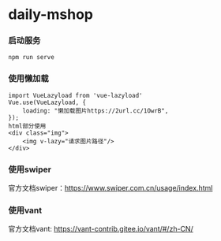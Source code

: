 # daily-mshop

### 启动服务
```
npm run serve
```
### 使用懒加载
```
import VueLazyload from 'vue-lazyload'
Vue.use(VueLazyload, {
    loading: "懒加载图片https://2url.cc/1OwrB",
});
html部分使用
<div class="img">
    <img v-lazy="请求图片路径"/>
</div>
```
### 使用swiper
官方文档swiper：https://www.swiper.com.cn/usage/index.html
### 使用vant
官方文档vant: https://vant-contrib.gitee.io/vant/#/zh-CN/



